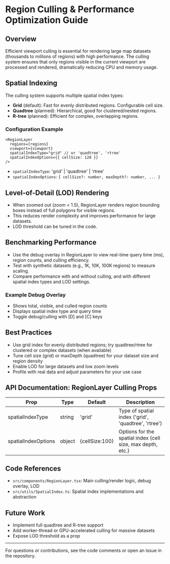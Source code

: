 # Region Culling & Performance Optimization Guide

## Overview

Efficient viewport culling is essential for rendering large map datasets (thousands to millions of regions) with high performance. The culling system ensures that only regions visible in the current viewport are processed and rendered, dramatically reducing CPU and memory usage.

## Spatial Indexing

The culling system supports multiple spatial index types:

- **Grid** (default): Fast for evenly distributed regions. Configurable cell size.
- **Quadtree** (planned): Hierarchical, good for clustered/nested regions.
- **R-tree** (planned): Efficient for complex, overlapping regions.

### Configuration Example

```tsx
<RegionLayer
  regions={regions}
  viewport={viewport}
  spatialIndexType="grid" // or 'quadtree', 'rtree'
  spatialIndexOptions={{ cellSize: 128 }}
/>
```

- `spatialIndexType`: 'grid' | 'quadtree' | 'rtree'
- `spatialIndexOptions`: `{ cellSize?: number, maxDepth?: number, ... }`

## Level-of-Detail (LOD) Rendering

- When zoomed out (zoom < 1.5), RegionLayer renders region bounding boxes instead of full polygons for visible regions.
- This reduces render complexity and improves performance for large datasets.
- LOD threshold can be tuned in the code.

## Benchmarking Performance

- Use the debug overlay in RegionLayer to view real-time query time (ms), region counts, and culling efficiency.
- Test with synthetic datasets (e.g., 1K, 10K, 100K regions) to measure scaling.
- Compare performance with and without culling, and with different spatial index types and LOD settings.

### Example Debug Overlay

- Shows total, visible, and culled region counts
- Displays spatial index type and query time
- Toggle debug/culling with [D] and [C] keys

## Best Practices

- Use grid index for evenly distributed regions; try quadtree/rtree for clustered or complex datasets (when available)
- Tune cell size (grid) or maxDepth (quadtree) for your dataset size and region density
- Enable LOD for large datasets and low zoom levels
- Profile with real data and adjust parameters for your use case

## API Documentation: RegionLayer Culling Props

| Prop                | Type     | Default   | Description |
|---------------------|----------|-----------|-------------|
| spatialIndexType    | string   | 'grid'    | Type of spatial index ('grid', 'quadtree', 'rtree') |
| spatialIndexOptions | object   | {cellSize:100} | Options for the spatial index (cell size, max depth, etc.) |

## Code References

- `src/components/RegionLayer.tsx`: Main culling/render logic, debug overlay, LOD
- `src/utils/SpatialIndex.ts`: Spatial index implementations and abstraction

## Future Work

- Implement full quadtree and R-tree support
- Add worker-thread or GPU-accelerated culling for massive datasets
- Expose LOD threshold as a prop

---

For questions or contributions, see the code comments or open an issue in the repository. 